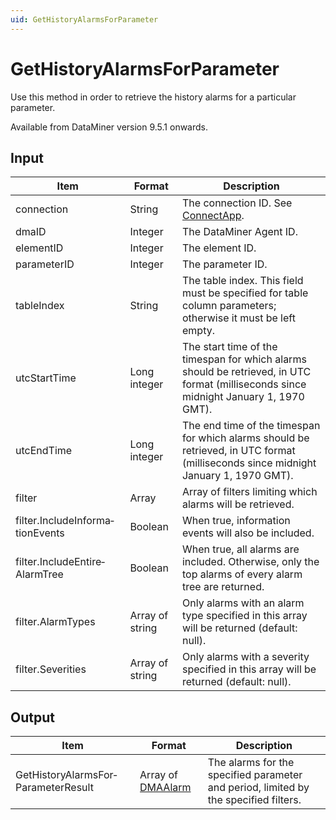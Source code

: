 ```yaml
---
uid: GetHistoryAlarmsForParameter
---
```


# GetHistoryAlarmsForParameter

Use this method in order to retrieve the history alarms for a particular parameter.

Available from DataMiner version 9.5.1 onwards.

## Input

| Item | Format | Description |
|--|--|--|
| connection | String | The connection ID. See [ConnectApp](xref:ConnectApp). |
| dmaID | Integer | The DataMiner Agent ID. |
| elementID | Integer | The element ID. |
| parameterID | Integer | The parameter ID. |
| tableIndex | String | The table index. This field must be specified for table column parameters; otherwise it must be left empty. |
| utcStartTime | Long integer | The start time of the timespan for which alarms should be retrieved, in UTC format (milliseconds since midnight January 1, 1970 GMT). |
| utcEndTime | Long integer | The end time of the timespan for which alarms should be retrieved, in UTC format (milliseconds since midnight January 1, 1970 GMT). |
| filter | Array | Array of filters limiting which alarms will be retrieved. |
| filter.IncludeInforma­tionEvents | Boolean | When true, information events will also be included. |
| filter.IncludeEntire­AlarmTree | Boolean | When true, all alarms are included. Otherwise, only the top alarms of every alarm tree are returned. |
| filter.AlarmTypes | Array of string | Only alarms with an alarm type specified in this array will be returned (default: null). |
| filter.Severities | Array of string | Only alarms with a severity specified in this array will be returned (default: null). |

## Output

| Item | Format | Description |
|--|--|--|
| GetHistoryAlarmsFor­ParameterResult | Array of [DMAAlarm](xref:DMAAlarm) | The alarms for the specified parameter and period, limited by the specified filters. |
